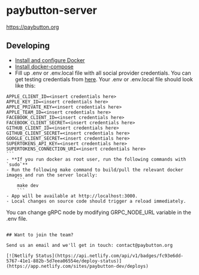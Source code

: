 # paybutton-server

https://paybutton.org

## Developing
- [Install and configure Docker](https://docs.docker.com/get-docker/)
- [Install docker-compose](https://docs.docker.com/compose/install/)
- Fill up .env or .env.local file with all social provider credentials. You can get testing credentials from [here](https://supertokens.com/docs/thirdpartyemailpassword/quick-setup/backend#2-initialise-supertokens).
Your .env or .env.local file should look like this:
````
APPLE_CLIENT_ID=<insert credentials here>
APPLE_KEY_ID=<insert credentials here>
APPLE_PRIVATE_KEY=<insert credentials here>
APPLE_TEAM_ID=<insert credentials here>
FACEBOOK_CLIENT_ID=<insert credentials here>
FACEBOOK_CLIENT_SECRET=<insert credentials here>
GITHUB_CLIENT_ID=<insert credentials here>
GITHUB_CLIENT_SECRET=<insert credentials here>
GOOGLE_CLIENT_SECRET=<insert credentials here>
SUPERTOKENS_API_KEY=<insert credentials here>
SUPERTOKENS_CONNECTION_URI=<insert credentials here>
```
- **If you run docker as root user, run the following commands with `sudo`** 
- Run the following make command to build/pull the relevant docker images and run the server locally:
    ```
    make dev
    ```
- App will be available at http://localhost:3000.
- Local changes on source code should trigger a reload immediately.

````
You can change gRPC node by modifying GRPC_NODE_URL variable in the .env file.
````

## Want to join the team?

Send us an email and we'll get in touch: contact@paybutton.org

[![Netlify Status](https://api.netlify.com/api/v1/badges/fc93e6dd-5767-41e1-882b-5d7eea06554e/deploy-status)](https://app.netlify.com/sites/paybutton-dev/deploys)

